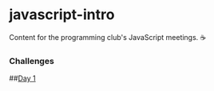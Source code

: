 # javascript-intro

Content for the programming club's JavaScript meetings. ☕️

### Challenges

##[Day 1](Day%201)
